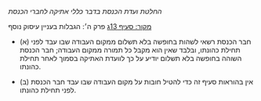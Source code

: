 *החלטת ועדת הכנסת בדבר כללי אתיקה לחברי הכנסת*

[מקור: סעיף 13ג](https://he.wikisource.org/wiki/%D7%9B%D7%9C%D7%9C%D7%99_%D7%90%D7%AA%D7%99%D7%A7%D7%94_%D7%9C%D7%97%D7%91%D7%A8%D7%99_%D7%94%D7%9B%D7%A0%D7%A1%D7%AA#%D7%A4%D7%A8%D7%A7_%D7%96#סעיף_13ג)
פרק ה׳: הגבלות בעניין עיסוק נוסף

- (א) חבר הכנסת רשאי לשהות בחופשה בלא תשלום ממקום העבודה שבו עבד לפני תחילת כהונתו, ובלבד שאין הוא מקבל כל תמורה ממקום העבודה; חבר הכנסת השוהה בחופשה בלא תשלום יודיע על כך לוועדת האתיקה בסמוך לאחר תחילת כהונתו.

- (ב) אין בהוראות סעיף זה כדי להטיל חובות על מקום העבודה שבו עבד חבר הכנסת לפני תחילת כהונתו.